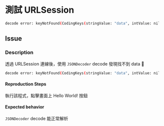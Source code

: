 # 測試 URLSession


``` sh
decode error: keyNotFound(CodingKeys(stringValue: "data", intValue: nil), Swift.DecodingError.Context(codingPath: [], debugDescription: "No value associated with key CodingKeys(stringValue: \"data\", intValue: nil) (\"data\").", underlyingError: nil))
```

## Issue
### Description
<!-- 簡述遇到的問題 -->
透過 URLSession 連線後，使用 `JSONDecoder` decode 發現找不到 data 🤔

``` sh
decode error: keyNotFound(CodingKeys(stringValue: "data", intValue: nil), Swift.DecodingError.Context(codingPath: [], debugDescription: "No value associated with key CodingKeys(stringValue: \"data\", intValue: nil) (\"data\").", underlyingError: nil))
```

#### Reproduction Steps
<!-- 簡述問題重現的方式步驟 -->
執行該程式，點擊畫面上 Hello World! 按鈕

#### Expected behavior
<!-- 簡述預期行為為何-->
 `JSONDecoder` decode 能正常解析